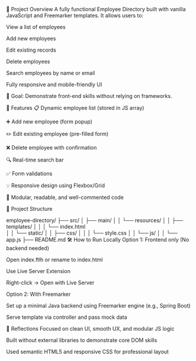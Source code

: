 🚀 Project Overview
A fully functional Employee Directory built with vanilla JavaScript and Freemarker templates. It allows users to:

View a list of employees

Add new employees

Edit existing records

Delete employees

Search employees by name or email

Fully responsive and mobile-friendly UI

🧠 Goal: Demonstrate front-end skills without relying on frameworks.

🧩 Features
📋 Dynamic employee list (stored in JS array)

➕ Add new employee (form popup)

✏️ Edit existing employee (pre-filled form)

❌ Delete employee with confirmation

🔍 Real-time search bar

✅ Form validations

💡 Responsive design using Flexbox/Grid

🧼 Modular, readable, and well-commented code

📂 Project Structure

employee-directory/
├── src/
│   ├── main/
│   │   └── resources/
│   │       ├── templates/
│   │       │   └── index.html      
│   │       └── static/
│   │           ├── css/
│   │           │   └── style.css
│   │           └── js/
│   │               └── app.js
├── README.md
🛠 How to Run Locally
Option 1: Frontend only (No backend needed)

Open index.ftlh or rename to index.html

Use Live Server Extension

Right-click → Open with Live Server

Option 2: With Freemarker

Set up a minimal Java backend using Freemarker engine (e.g., Spring Boot)

Serve template via controller and pass mock data

🧠 Reflections
Focused on clean UI, smooth UX, and modular JS logic

Built without external libraries to demonstrate core DOM skills

Used semantic HTML5 and responsive CSS for professional layout